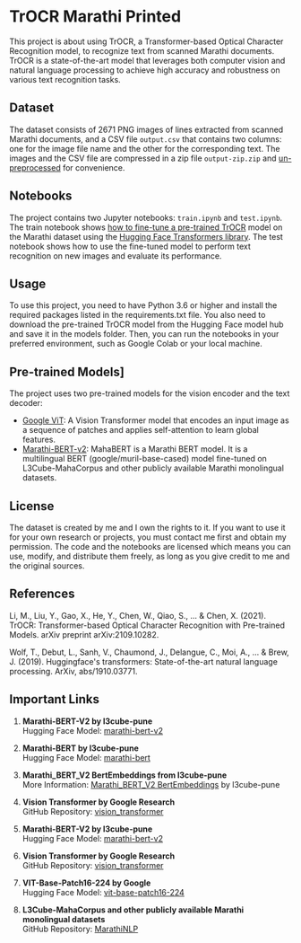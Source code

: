 # TrOCR Marathi Printed


This project is about using TrOCR, a Transformer-based Optical Character Recognition model, to recognize text from scanned Marathi documents. TrOCR is a state-of-the-art model that leverages both computer vision and natural language processing to achieve high accuracy and robustness on various text recognition tasks.

## Dataset

The dataset consists of 2671 PNG images of lines extracted from scanned Marathi documents, and a CSV file `output.csv` that contains two columns: one for the image file name and the other for the corresponding text. The images and the CSV file are compressed in a zip file `output-zip.zip` and [un-preprocessed](https://drive.google.com/drive/folders/1EZ2lc8eZkOFeopAD_3eztsO9-WcCLgvP?usp=sharing) for convenience.

## Notebooks

The project contains two Jupyter notebooks: `train.ipynb` and `test.ipynb`. The train notebook shows [how to fine-tune a pre-trained TrOCR](https://github.com/NielsRogge/Transformers-Tutorials/blob/master/TrOCR/Fine_tune_TrOCR_on_IAM_Handwriting_Database_using_native_PyTorch.ipynb) model on the Marathi dataset using the [Hugging Face Transformers library](https://huggingface.co/docs/transformers/en/index). The test notebook shows how to use the fine-tuned model to perform text recognition on new images and evaluate its performance.

## Usage

To use this project, you need to have Python 3.6 or higher and install the required packages listed in the requirements.txt file. You also need to download the pre-trained TrOCR model from the Hugging Face model hub and save it in the models folder. Then, you can run the notebooks in your preferred environment, such as Google Colab or your local machine.

## Pre-trained Models]

The project uses two pre-trained models for the vision encoder and the text decoder:

- [Google ViT](https://huggingface.co/google/vit-base-patch16-224): A Vision Transformer model that encodes an input image as a sequence of patches and applies self-attention to learn global features.
- [Marathi-BERT-v2](https://huggingface.co/l3cube-pune/marathi-bert-v2): MahaBERT is a Marathi BERT model. It is a multilingual BERT (google/muril-base-cased) model fine-tuned on L3Cube-MahaCorpus and other publicly available Marathi monolingual datasets.

## License

The dataset is created by me and I own the rights to it. If you want to use it for your own research or projects, you must contact me first and obtain my permission. The code and the notebooks are licensed which means you can use, modify, and distribute them freely, as long as you give credit to me and the original sources.

## References

Li, M., Liu, Y., Gao, X., He, Y., Chen, W., Qiao, S., ... & Chen, X. (2021). TrOCR: Transformer-based Optical Character Recognition with Pre-trained Models. arXiv preprint arXiv:2109.10282.

Wolf, T., Debut, L., Sanh, V., Chaumond, J., Delangue, C., Moi, A., ... & Brew, J. (2019). Huggingface's transformers: State-of-the-art natural language processing. ArXiv, abs/1910.03771.




## Important Links

1. **Marathi-BERT-V2 by l3cube-pune**  
   Hugging Face Model: [marathi-bert-v2](https://huggingface.co/l3cube-pune/marathi-bert-v2)
   
2. **Marathi-BERT by l3cube-pune**  
   Hugging Face Model: [marathi-bert](https://huggingface.co/l3cube-pune/marathi-bert)
   
3. **Marathi_BERT_V2 BertEmbeddings from l3cube-pune**  
   More Information: [Marathi_BERT_V2 BertEmbeddings](https://sparknlp.org/2023/09/13/marathi_bert_v2_mr.html) by l3cube-pune
   
4. **Vision Transformer by Google Research**  
   GitHub Repository: [vision_transformer](https://github.com/google-research/vision_transformer)
   
5. **Marathi-BERT-V2 by l3cube-pune**  
   Hugging Face Model: [marathi-bert-v2](https://huggingface.co/l3cube-pune/marathi-bert-v2)
   
6. **Vision Transformer by Google Research**  
   GitHub Repository: [vision_transformer](https://github.com/google-research/vision_transformer)
   
7. **VIT-Base-Patch16-224 by Google**  
   Hugging Face Model: [vit-base-patch16-224](https://huggingface.co/google/vit-base-patch16-224)
   
8. **L3Cube-MahaCorpus and other publicly available Marathi monolingual datasets**  
   GitHub Repository: [MarathiNLP](https://github.com/l3cube-pune/MarathiNLP)

